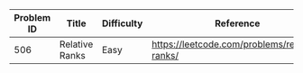 | Problem ID | Title | Difficulty | Reference
| --- | --- | --- | ---
| 506 | Relative Ranks | Easy | https://leetcode.com/problems/relative-ranks/
